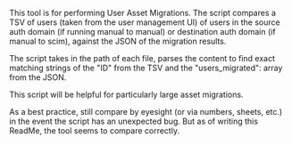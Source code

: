 This tool is for performing User Asset Migrations. 
The script compares a TSV of users (taken from the user management UI) of users in the source auth domain (if running manual to manual) or destination auth domain (if manual to scim), against the JSON of the migration results.

The script takes in the path of each file, parses the content to find exact matching strings of the "ID" from the TSV and the "users_migrated": array from the JSON.

This script will be helpful for particularly large asset migrations. 

As a best practice, still compare by eyesight (or via numbers, sheets, etc.) in the event the script has an unexpected bug. But as of writing this ReadMe, the tool seems to compare correctly.
